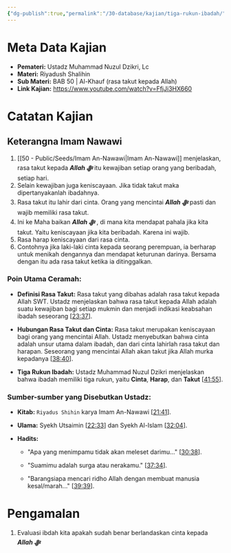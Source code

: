 ```yaml
---
{"dg-publish":true,"permalink":"/30-database/kajian/tiga-rukun-ibadah/","tags":["kajian"]}
---
```





# Meta Data Kajian 
<div><ul class="dataview list-view-ul"><li><span><strong>Pemateri:</strong> Ustadz Muhammad Nuzul Dzikri, Lc</span></li><li><span><strong>Materi:</strong> Riyadush Shalihin</span></li><li><span><strong>Sub Materi:</strong> BAB 50 | Al-Khauf (rasa takut kepada Allah)</span></li><li><span><strong>Link Kajian:</strong> <a rel="noopener nofollow" class="external-link" href="https://www.youtube.com/watch?v=FfjJi3HX660" target="_blank">https://www.youtube.com/watch?v=FfjJi3HX660</a></span></li></ul></div>

# Catatan Kajian
## Keterangna Imam Nawawi
1. [[50 - Public/Seeds/Imam An-Nawawi\|Imam An-Nawawi]] menjelaskan, rasa takut kepada ***Allah ﷻ***  itu kewajiban setiap orang yang beribadah, setiap hari.
2. Selain kewajiban juga keniscayaan. Jika tidak takut maka dipertanyakanlah ibadahnya.
3. Rasa takut itu lahir dari cinta. Orang yang mencintai ***Allah ﷻ*** pasti dan wajib memiliki rasa takut. 
4. Ini ke Maha baikan ***Allah ﷻ*** , di mana kita mendapat pahala jika kita takut. Yaitu keniscayaan jika kita beribadah. Karena ini wajib.
5. Rasa harap keniscayaan dari rasa cinta. 
6. Contohnya jika laki-laki cinta kepada seorang perempuan, ia berharap untuk menikah dengannya dan mendapat keturunan darinya. Bersama dengan itu ada rasa takut ketika ia ditinggalkan.
### Poin Utama Ceramah:

- **Definisi Rasa Takut:** Rasa takut yang dibahas adalah rasa takut kepada Allah SWT. Ustadz menjelaskan bahwa rasa takut kepada Allah adalah suatu kewajiban bagi setiap mukmin dan menjadi indikasi keabsahan ibadah seseorang [[23:37](http://www.youtube.com/watch?v=FfjJi3HX660&t=1417)].
    
- **Hubungan Rasa Takut dan Cinta:** Rasa takut merupakan keniscayaan bagi orang yang mencintai Allah. Ustadz menyebutkan bahwa cinta adalah unsur utama dalam ibadah, dan dari cinta lahirlah rasa takut dan harapan. Seseorang yang mencintai Allah akan takut jika Allah murka kepadanya [[38:40](http://www.youtube.com/watch?v=FfjJi3HX660&t=2320)].
    
- **Tiga Rukun Ibadah:** Ustadz Muhammad Nuzul Dzikri menjelaskan bahwa ibadah memiliki tiga rukun, yaitu **Cinta**, **Harap**, dan **Takut** [[41:55](http://www.youtube.com/watch?v=FfjJi3HX660&t=2515)].
    

### Sumber-sumber yang Disebutkan Ustadz:

- **Kitab:** `Riyadus Shihin` karya Imam An-Nawawi [[21:41](http://www.youtube.com/watch?v=FfjJi3HX660&t=1301)].
    
- **Ulama:** Syekh Utsaimin [[22:33](http://www.youtube.com/watch?v=FfjJi3HX660&t=1353)] dan Syekh Al-Islam [[32:04](http://www.youtube.com/watch?v=FfjJi3HX660&t=1924)].
    
- **Hadits:**
    
    - "Apa yang menimpamu tidak akan meleset darimu..." [[30:38](http://www.youtube.com/watch?v=FfjJi3HX660&t=1838)].
        
    - "Suamimu adalah surga atau nerakamu." [[37:34](http://www.youtube.com/watch?v=FfjJi3HX660&t=2254)].
        
    - "Barangsiapa mencari ridho Allah dengan membuat manusia kesal/marah..." [[39:39](http://www.youtube.com/watch?v=FfjJi3HX660&t=2379)].
# Pengamalan
1. Evaluasi ibdah kita apakah sudah benar berlandaskan cinta kepada ***Allah ﷻ*** 
 
 